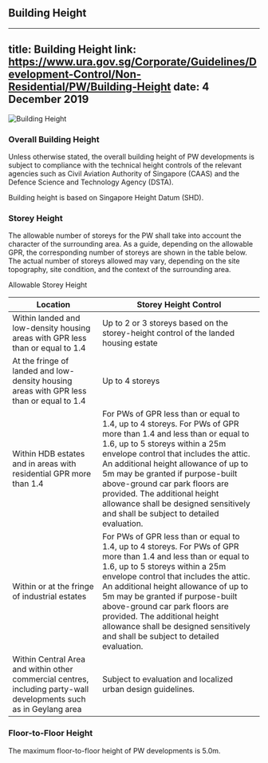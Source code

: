 
## Building Height
---
title: Building Height
link: https://www.ura.gov.sg/Corporate/Guidelines/Development-Control/Non-Residential/PW/Building-Height
date: 4 December 2019
---

![Building Height](https://www.ura.gov.sg/-/media/Corporate/Guidelines/Development-control/Others/PW01_Building_Height.jpg?h=100%25&w=100%25)

### Overall Building Height

Unless otherwise stated, the overall building height of PW developments is subject to compliance with the technical height controls of the relevant agencies such as Civil Aviation Authority of Singapore (CAAS) and the Defence Science and Technology Agency (DSTA).

Building height is based on Singapore Height Datum (SHD).

### Storey Height

The allowable number of storeys for the PW shall take into account the character of the surrounding area. As a guide, depending on the allowable GPR, the corresponding number of storeys are shown in the table below. The actual number of storeys allowed may vary, depending on the site topography, site condition, and the context of the surrounding area.

Allowable Storey Height

| Location                                                                                                           | Storey Height Control                                                                                                                                                                                                                                                                                                                                                                                                          |
| ------------------------------------------------------------------------------------------------------------------ | ------------------------------------------------------------------------------------------------------------------------------------------------------------------------------------------------------------------------------------------------------------------------------------------------------------------------------------------------------------------------------------------------------------------------------ |
| Within landed and low-density housing areas with GPR less than or equal to 1.4                                     | Up to 2 or 3 storeys based on the storey-height control of the landed housing estate                                                                                                                                                                                                                                                                                                                                           |
| At the fringe of landed and low-density housing areas with GPR less than or equal to 1.4                           | Up to 4 storeys                                                                                                                                                                                                                                                                                                                                                                                                                |
| Within HDB estates and in areas with residential GPR more than 1.4                                                 | For PWs of GPR less than or equal to 1.4, up to 4 storeys. For PWs of GPR more than 1.4 and less than or equal to 1.6, up to 5 storeys within a 25m envelope control that includes the attic. An additional height allowance of up to 5m may be granted if purpose-built above-ground car park floors are provided. The additional height allowance shall be designed sensitively and shall be subject to detailed evaluation. |
| Within or at the fringe of industrial estates                                                                      | For PWs of GPR less than or equal to 1.4, up to 4 storeys. For PWs of GPR more than 1.4 and less than or equal to 1.6, up to 5 storeys within a 25m envelope control that includes the attic. An additional height allowance of up to 5m may be granted if purpose-built above-ground car park floors are provided. The additional height allowance shall be designed sensitively and shall be subject to detailed evaluation. |
| Within Central Area and within other commercial centres, including party-wall developments such as in Geylang area | Subject to evaluation and localized urban design guidelines.                                                                                                                                                                                                                                                                                                                                                                   |

### Floor-to-Floor Height

The maximum floor-to-floor height of PW developments is 5.0m.
